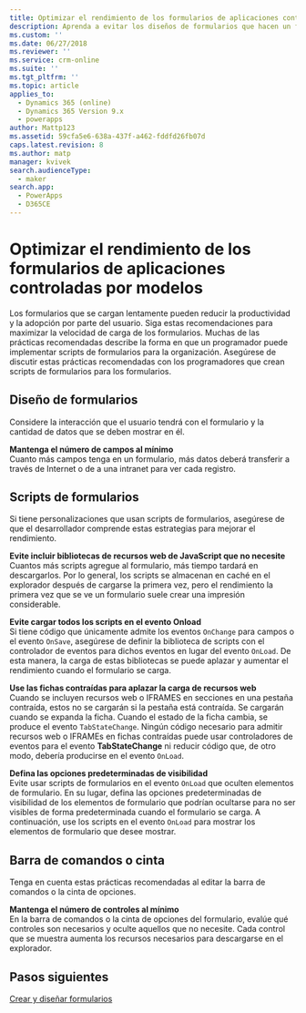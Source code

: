 ```yaml
---
title: Optimizar el rendimiento de los formularios de aplicaciones controladas por modelos en PowerApps | MicrosoftDocs
description: Aprenda a evitar los diseños de formularios que hacen un formulario se cargue lentamente
ms.custom: ''
ms.date: 06/27/2018
ms.reviewer: ''
ms.service: crm-online
ms.suite: ''
ms.tgt_pltfrm: ''
ms.topic: article
applies_to:
  - Dynamics 365 (online)
  - Dynamics 365 Version 9.x
  - powerapps
author: Mattp123
ms.assetid: 59cfa5e6-638a-437f-a462-fddfd26fb07d
caps.latest.revision: 8
ms.author: matp
manager: kvivek
search.audienceType:
  - maker
search.app:
  - PowerApps
  - D365CE
---
```

# <a name="optimize-model-driven-app-form-performance"></a>Optimizar el rendimiento de los formularios de aplicaciones controladas por modelos

Los formularios que se cargan lentamente pueden reducir la productividad y la adopción por parte del usuario. Siga estas recomendaciones para maximizar la velocidad de carga de los formularios. Muchas de las prácticas recomendadas describe la forma en que un programador puede implementar scripts de formularios para la organización. Asegúrese de discutir estas prácticas recomendadas con los programadores que crean scripts de formularios para los formularios.  
  
<a name="BKMK_FormDesign"></a>   
## <a name="form-design"></a>Diseño de formularios  
 Considere la interacción que el usuario tendrá con el formulario y la cantidad de datos que se deben mostrar en él.  
  
 **Mantenga el número de campos al mínimo**  
 Cuanto más campos tenga en un formulario, más datos deberá transferir a través de Internet o de a una intranet para ver cada registro.  
  
<a name="BKMK_FormScripts"></a>   
## <a name="form-scripts"></a>Scripts de formularios  
 Si tiene personalizaciones que usan scripts de formularios, asegúrese de que el desarrollador comprende estas estrategias para mejorar el rendimiento.  
  
 **Evite incluir bibliotecas de recursos web de JavaScript que no necesite**  
 Cuantos más scripts agregue al formulario, más tiempo tardará en descargarlos. Por lo general, los scripts se almacenan en caché en el explorador después de cargarse la primera vez, pero el rendimiento la primera vez que se ve un formulario suele crear una impresión considerable.  
  
 **Evite cargar todos los scripts en el evento Onload**  
 Si tiene código que únicamente admite los eventos `OnChange` para campos o el evento `OnSave`, asegúrese de definir la biblioteca de scripts con el controlador de eventos para dichos eventos en lugar del evento `OnLoad`. De esta manera, la carga de estas bibliotecas se puede aplazar y aumentar el rendimiento cuando el formulario se carga.  
  
 **Use las fichas contraídas para aplazar la carga de recursos web**  
 Cuando se incluyen recursos web o IFRAMES en secciones en una pestaña contraída, estos no se cargarán si la pestaña está contraída. Se cargarán cuando se expanda la ficha. Cuando el estado de la ficha cambia, se produce el evento `TabStateChange`. Ningún código necesario para admitir recursos web o IFRAMEs en fichas contraídas puede usar controladores de eventos para el evento **TabStateChange** ni reducir código que, de otro modo, debería producirse en el evento `OnLoad`.  
  
 **Defina las opciones predeterminadas de visibilidad**  
 Evite usar scripts de formularios en el evento `OnLoad` que oculten elementos de formulario. En su lugar, defina las opciones predeterminadas de visibilidad de los elementos de formulario que podrían ocultarse para no ser visibles de forma predeterminada cuando el formulario se carga. A continuación, use los scripts en el evento `OnLoad` para mostrar los elementos de formulario que desee mostrar.  
  
<a name="BKMK_CommandBar"></a>   
## <a name="command-bar-or-ribbon"></a>Barra de comandos o cinta  
 Tenga en cuenta estas prácticas recomendadas al editar la barra de comandos o la cinta de opciones.  
  
 **Mantenga el número de controles al mínimo**  
 En la barra de comandos o la cinta de opciones del formulario, evalúe qué controles son necesarios y oculte aquellos que no necesite. Cada control que se muestra aumenta los recursos necesarios para descargarse en el explorador.  
  
## <a name="next-steps"></a>Pasos siguientes  
 [Crear y diseñar formularios](create-design-forms.md)    
    
 
